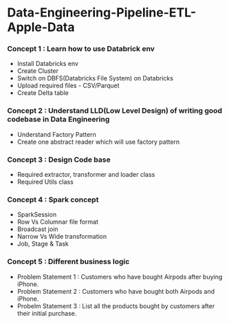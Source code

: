 # Data-Engineering-Pipeline-ETL-Apple-Data

### Concept 1 : Learn how to use Databrick env
- Install Databricks env
- Create Cluster
- Switch on DBFS(Databricks File System) on Databricks
- Upload required files - CSV/Parquet
- Create Delta table

### Concept 2 : Understand LLD(Low Level Design) of writing good codebase in Data Engineering
- Understand Factory Pattern
- Create one abstract reader which will use factory pattern

### Concept 3 : Design Code base
- Required extractor, transformer and loader class
- Required Utils class

### Concept 4 : Spark concept
- SparkSession
- Row Vs Columnar file format
- Broadcast join
- Narrow Vs Wide transformation
- Job, Stage & Task

### Concept 5 : Different business logic
- Problem Statement 1 : Customers who have bought Airpods after buying iPhone.
- Problem Statement 2 : Customers who have bought both Airpods and iPhone.
- Probelm Statement 3 : List all the products bought by customers after their initial purchase.

